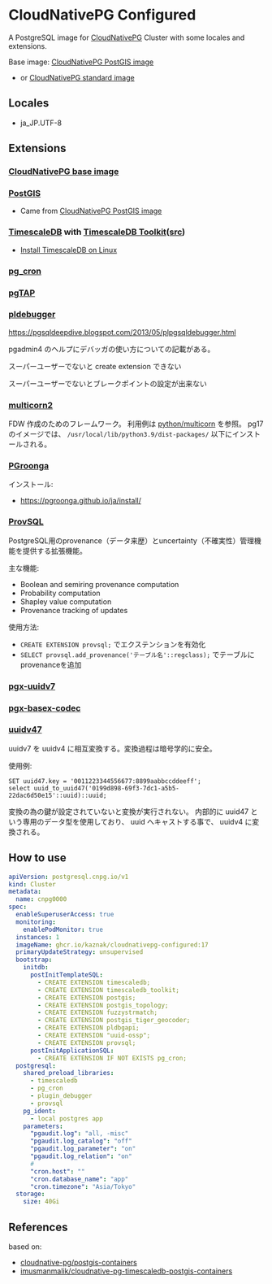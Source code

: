 # CloudNativePG Configured

A PostgreSQL image for [CloudNativePG](https://cloudnative-pg.io/) Cluster
with some locales and extensions.

Base image: [CloudNativePG PostGIS image](https://github.com/cloudnative-pg/postgis-containers)

- or [CloudNativePG standard image](https://github.com/cloudnative-pg/postgres-containers)

## Locales

- ja_JP.UTF-8

## Extensions

### [CloudNativePG base image](https://github.com/cloudnative-pg/postgres-containers)

### [PostGIS](https://github.com/postgis/postgis)
- Came from [CloudNativePG PostGIS image](https://github.com/cloudnative-pg/postgis-containers)

### [TimescaleDB](https://www.timescale.com/) with [TimescaleDB Toolkit](https://docs.timescale.com/timescaledb/latest/how-to-guides/install-timescaledb-toolkit/)([src](https://github.com/timescale/timescaledb-toolkit))
- [Install TimescaleDB on Linux](https://docs.timescale.com/self-hosted/latest/install/installation-linux/)

### [pg_cron](https://github.com/citusdata/pg_cron)

### [pgTAP](https://pgtap.org/)

### [pldebugger](https://github.com/EnterpriseDB/pldebugger)

https://pgsqldeepdive.blogspot.com/2013/05/plpgsqldebugger.html

pgadmin4 のヘルプにデバッガの使い方についての記載がある。

スーパーユーザーでないと create extension できない

スーパーユーザーでないとブレークポイントの設定が出来ない

### [multicorn2](https://github.com/pgsql-io/multicorn2)

FDW 作成のためのフレームワーク。
利用例は [python/multicorn](https://github.com/pgsql-io/multicorn2/tree/main/python/multicorn) を参照。
pg17 のイメージでは、 `/usr/local/lib/python3.9/dist-packages/` 以下にインストールされる。

### [PGroonga](https://pgroonga.github.io/ja/)

インストール:

- https://pgroonga.github.io/ja/install/

### [ProvSQL](https://github.com/PierreSenellart/provsql)

PostgreSQL用のprovenance（データ来歴）とuncertainty（不確実性）管理機能を提供する拡張機能。

主な機能:
- Boolean and semiring provenance computation
- Probability computation  
- Shapley value computation
- Provenance tracking of updates

使用方法:
- `CREATE EXTENSION provsql;` でエクステンションを有効化
- `SELECT provsql.add_provenance('テーブル名'::regclass);` でテーブルにprovenanceを追加

### [pgx-uuidv7](https://github.com/kaznak/pgx_uuidv7)

### [pgx-basex-codec](https://github.com/kaznak/pgx_basex_codec)

### [uuidv47](https://github.com/stateless-me/uuidv47)

uuidv7 を uuidv4 に相互変換する。変換過程は暗号学的に安全。

使用例:

```
SET uuid47.key = '0011223344556677:8899aabbccddeeff';
select uuid_to_uuid47('0199d898-69f3-7dc1-a5b5-22dac6d50e15'::uuid)::uuid;
```

変換の為の鍵が設定されていないと変換が実行されない。
内部的に uuid47 という専用のデータ型を使用しており、 uuid へキャストする事で、 uuidv4 に変換される。

## How to use

```yaml
apiVersion: postgresql.cnpg.io/v1
kind: Cluster
metadata:
  name: cnpg0000
spec:
  enableSuperuserAccess: true
  monitoring:
    enablePodMonitor: true
  instances: 1
  imageName: ghcr.io/kaznak/cloudnativepg-configured:17
  primaryUpdateStrategy: unsupervised
  bootstrap:
    initdb:
      postInitTemplateSQL:
        - CREATE EXTENSION timescaledb;
        - CREATE EXTENSION timescaledb_toolkit;
        - CREATE EXTENSION postgis;
        - CREATE EXTENSION postgis_topology;
        - CREATE EXTENSION fuzzystrmatch;
        - CREATE EXTENSION postgis_tiger_geocoder;
        - CREATE EXTENSION pldbgapi;
        - CREATE EXTENSION "uuid-ossp";
        - CREATE EXTENSION provsql;
      postInitApplicationSQL:
        - CREATE EXTENSION IF NOT EXISTS pg_cron;
  postgresql:
    shared_preload_libraries:
      - timescaledb
      - pg_cron
      - plugin_debugger
      - provsql
    pg_ident:
      - local postgres app
    parameters:
      "pgaudit.log": "all, -misc"
      "pgaudit.log_catalog": "off"
      "pgaudit.log_parameter": "on"
      "pgaudit.log_relation": "on"
      #
      "cron.host": ""
      "cron.database_name": "app"
      "cron.timezone": "Asia/Tokyo"
  storage:
    size: 40Gi
```

## References

based on:

- [cloudnative-pg/postgis-containers](https://github.com/cloudnative-pg/postgis-containers)
- [imusmanmalik/cloudnative-pg-timescaledb-postgis-containers](https://github.com/imusmanmalik/cloudnative-pg-timescaledb-postgis-containers)
